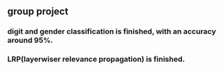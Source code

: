 ## group project

### digit and gender classification is finished, with an accuracy around 95%.

### LRP(layerwiser relevance propagation) is finished.
